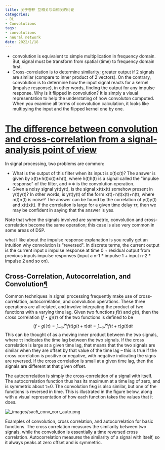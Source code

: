 ```yaml
---
title: 关于卷积 互相关与自相关的讨论
categories:
- DL
- Convolutions
tags:
- convolutions
- neural network
date: 2022/1/18
---
```




- convolution is equivalent to simple multiplication in frequency domain. But, signal must be transform from spatial (time) to frequency domain first.
- Cross-correlation is to determine similarity; greater output if 2 signals are similar (compare to inner product of 2 vectors).
    On the contrary, convolution is to determine how the input signal reacts for a kernel (impulse response), in other words, finding the output for any impulse response.
    Why is it flipped in convolution? It is simply a visual representation to help the understating of how convoluton computed. When you examine all terms of convolution calculation, it looks like multipying the input and the flipped kernel one by one.

# [The difference between convolution and cross-correlation from a signal-analysis point of view](https://dsp.stackexchange.com/questions/27451/the-difference-between-convolution-and-cross-correlation-from-a-signal-analysis)

In signal processing, two problems are common:

- What is the output of this filter when its input is x(t)x(t)? The answer is given by x(t)∗h(t)x(t)∗h(t), where h(t)h(t) is a signal called the "impulse response" of the filter, and ∗∗ is the convolution operation.
- Given a noisy signal y(t)y(t), is the signal x(t)x(t) somehow present in y(t)y(t)? In other words, is y(t)y(t) of the form x(t)+n(t)x(t)+n(t), where n(t)n(t) is noise? The answer can be found by the correlation of y(t)y(t) and x(t)x(t). If the correlation is large for a given time delay ττ, then we may be confident in saying that the answer is yes.

Note that when the signals involved are symmetric, convolution and cross-correlation become the same operation; this case is also very common in some areas of DSP.

what I like about the impulse response explanation is you really get an intuition why convolution is "reversed". In discrete terms, the current output is the current input x impulse response at time 0 + residual output from previous inputs impulse responses (input a n-1 * impulse 1 + input n-2 * impulse 2 and so on).

## Cross-Correlation, Autocorrelation, and Convolution[¶](http://www.ceri.memphis.edu/people/egdaub/datanotes/_build/html/sac5.html#cross-correlation-autocorrelation-and-convolution)

Common techniques in signal processing frequently make use of cross-correlation, autocorrelation, and convolution operations. These three operations are all related, and involve integrating the product of two functions with a varying time lag. Given two functions $f(t)$ and $g(t)$, then the cross correlation ${(f\star g)(\tau)}$ of the two functions is defined to be
$$
(f\star g)(\tau) = \int_{-\infty}^{\infty}f(t)g(t+\tau)dt = \int_{-\infty}^{\infty}f(t+\tau)g(t)dt
$$
This can be thought of as a moving inner product between the two signals, where ττ indicates the time lag between the two signals. If the cross correlation is large at a given time lag, that means that the two signals are similar when they are offset by that value of the time lag – this is true if the cross correlation is positive or negative, with negative indicating the signs are reversed. If the cross correlation is small at a given time lag, then the signals are different at that given offset.

The autocorrelation is simply the cross-correlation of a signal with itself. The autocorrelation function thus has its maximum at a time lag of zero, and is symmetric about τ=0. The convolution f∗g is also similar, but one of the functions is reversed in time. This is illustrated in the figure below, along with a visual representation of how each function takes the values that it does.

![_images/sac5_conv_corr_auto.png](http://www.ceri.memphis.edu/people/egdaub/datanotes/_build/html/_images/sac5_conv_corr_auto.png)

Examples of convolution, cross correlation, and autocorrelation for basic functions. The cross correlation measures the similarity between two signals, while the convolution is essentially a time reversed cross correlation. Autocorrelation measures the similarity of a signal with itself, so it always peaks at zero offset and is symmetric.